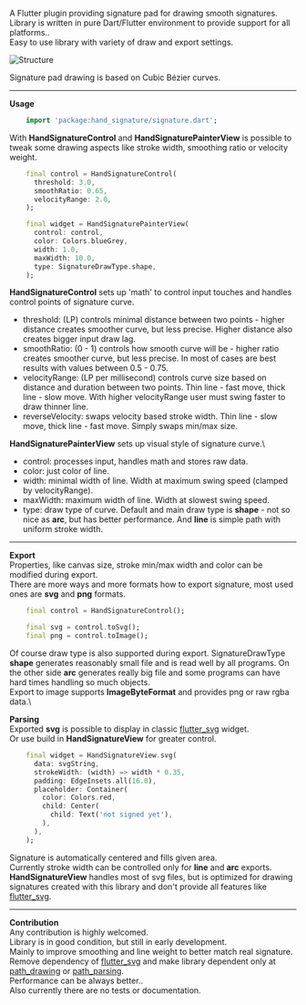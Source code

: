A Flutter plugin providing signature pad for drawing smooth signatures. Library is written in pure Dart/Flutter environment to provide support for all platforms..\
Easy to use library with variety of draw and export settings.

![Structure](https://raw.githubusercontent.com/RomanBase/hand_signature/master/doc/signature.png)

Signature pad drawing is based on Cubic Bézier curves.

---

**Usage**
```dart
    import 'package:hand_signature/signature.dart';
```

With **HandSignatureControl** and **HandSignaturePainterView** is possible to tweak some drawing aspects like stroke width, smoothing ratio or velocity weight.
```dart
    final control = HandSignatureControl(
      threshold: 3.0,
      smoothRatio: 0.65,
      velocityRange: 2.0,
    );

    final widget = HandSignaturePainterView(
      control: control,
      color: Colors.blueGrey,
      width: 1.0,
      maxWidth: 10.0,
      type: SignatureDrawType.shape,
    );
```

**HandSignatureControl** sets up 'math' to control input touches and handles control points of signature curve.
- threshold: (LP) controls minimal distance between two points - higher distance creates smoother curve, but less precise. Higher distance also creates bigger input draw lag.
- smoothRatio: (0 - 1) controls how smooth curve will be - higher ratio creates smoother curve, but less precise. In most of cases are best results with values between 0.5 - 0.75.
- velocityRange: (LP per millisecond) controls curve size based on distance and duration between two points. Thin line - fast move, thick line - slow move. With higher velocityRange user must swing faster to draw thinner line.
- reverseVelocity: swaps velocity based stroke width. Thin line - slow move, thick line - fast move. Simply swaps min/max size. 

**HandSignaturePainterView** sets up visual style of signature curve.\
- control: processes input, handles math and stores raw data.
- color: just color of line.
- width: minimal width of line. Width at maximum swing speed (clamped by velocityRange).
- maxWidth: maximum width of line. Width at slowest swing speed.
- type: draw type of curve. Default and main draw type is **shape** - not so nice as **arc**, but has better performance. And **line** is simple path with uniform stroke width. 

---

**Export**\
Properties, like canvas size, stroke min/max width and color can be modified during export.\
There are more ways and more formats how to export signature, most used ones are **svg** and **png** formats.
```dart
    final control = HandSignatureControl();

    final svg = control.toSvg();
    final png = control.toImage();
```
Of course draw type is also supported during export. SignatureDrawType **shape** generates reasonably small file and is read well by all programs. On the other side **arc** generates really big file and some programs can have hard times handling so much objects.\
Export to image supports **ImageByteFormat** and provides png or raw rgba data.\

**Parsing**\
Exported **svg** is possible to display in classic [flutter_svg](https://pub.dev/packages/flutter_svg) widget.\
Or use build in **HandSignatureView** for greater control.
```dart
    final widget = HandSignatureView.svg(
      data: svgString,
      strokeWidth: (width) => width * 0.35,
      padding: EdgeInsets.all(16.0),
      placeholder: Container(
        color: Colors.red,
        child: Center(
          child: Text('not signed yet'),
        ),
      ),
    );
```
Signature is automatically centered and fills given area.\
Currently stroke width can be controlled only for **line** and **arc** exports.\
**HandSignatureView** handles most of svg files, but is optimized for drawing signatures created with this library and don't provide all features like [flutter_svg](https://pub.dev/packages/flutter_svg). 

---

**Contribution**\
Any contribution is highly welcomed.\
Library is in good condition, but still in early development.\
Mainly to improve smoothing and line weight to better match real signature.\
Remove dependency of [flutter_svg](https://pub.dev/packages/flutter_svg) and make library dependent only at [path_drawing](https://pub.dev/packages/path_drawing) or [path_parsing](https://pub.dev/packages/path_parsing).\
Performance can be always better..\
Also currently there are no tests or documentation.